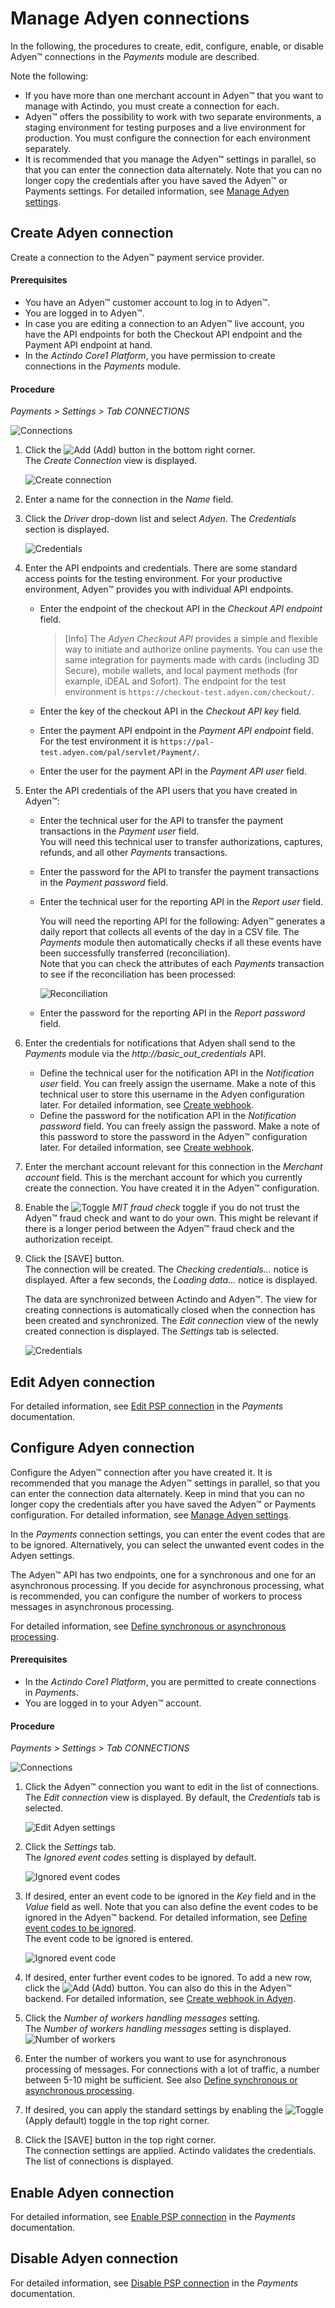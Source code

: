 # Manage Adyen connections

In the following, the procedures to create, edit, configure, enable, or disable Adyen&trade; connections in the *Payments* module are described.  

Note the following:   
- If you have more than one merchant account in Adyen&trade; that you want to manage with Actindo, you must create a connection for each.   
- Adyen&trade; offers the possibility to work with two separate environments, a staging environment for testing purposes and a live environment for production. You must configure the connection for each environment separately.
- It is recommended that you manage the Adyen&trade; settings in parallel, so that you can enter the connection data alternately. Note that you can no longer copy the credentials after you have saved the Adyen&trade; or Payments settings. For detailed information, see [Manage Adyen settings](01_ManageAdyenSettings.md).


## Create Adyen connection
Create a connection to the Adyen&trade; payment service provider.

#### Prerequisites

- You have an Adyen&trade; customer account to log in to Adyen&trade;.
- You are logged in to Adyen&trade;.
- In case you are editing a connection to an Adyen™ live account, you have the API endpoints for both the Checkout API endpoint and the Payment API endpoint at hand.
- In the *Actindo Core1 Platform*, you have permission to create connections in the *Payments* module.

#### Procedure

 *Payments > Settings > Tab CONNECTIONS*
 
 ![Connections](../../Assets/Screenshots/Payments/Settings/Settings.png "[Connections]")

1.  Click the ![Add](../../Assets/Icons/Plus01.png "[Add]") (Add) button in the bottom right corner.   
    The *Create Connection* view is displayed.  

    ![Create connection](../../Assets/Screenshots/Adyen/Integration/CreateConnection.png "[Create connection]")

2.  Enter a name for the connection in the *Name* field.

3.  Click the *Driver* drop-down list and select *Adyen*. 
   The *Credentials* section is displayed.

    ![Credentials](../../Assets/Screenshots/Payments/Settings/CreateConnectionCredentials.png "[Credentials]")

4. Enter the API endpoints and credentials. There are some standard access points for the testing environment. For your productive environment, Adyen&trade; provides you with individual API endpoints. 

    -  Enter the endpoint of the checkout API in the *Checkout API endpoint* field. 

       > [Info] The *Adyen Checkout API* provides a simple and flexible way to initiate and authorize online payments. You can use the same integration for payments made with cards (including 3D Secure), mobile wallets, and local payment methods (for example, iDEAL and Sofort). The endpoint for the test environment is `https://checkout-test.adyen.com/checkout/`.

    - Enter the key of the checkout API in the *Checkout API key* field.   
    -  Enter the payment API endpoint in the *Payment API endpoint* field. For the test environment it is `https://pal-test.adyen.com/pal/servlet/Payment/`.
    - Enter the user for the payment API in the *Payment API user* field. 

5. Enter the API credentials of the API users that you have created in Adyen&trade;:     
    
    -  Enter the technical user for the API to transfer the payment transactions in the *Payment user* field.   
      You will need this technical user to transfer authorizations, captures, refunds, and all other *Payments* transactions.  
    -  Enter the password for the API to transfer the payment transactions in the *Payment password* field.  
    -  Enter the technical user for the reporting API in the *Report user* field.    

       You will need the reporting API for the following: Adyen&trade; generates a daily report that collects all events of the day in a CSV file. The *Payments* module then automatically checks if all these events have been successfully transferred (reconciliation).   
       Note that you can check the attributes of each *Payments* transaction to see if the reconciliation has been processed:
         
         ![Reconciliation](../../Assets/Screenshots/Adyen/Integration/Reconciliation.png "[Reconciliation]")

    -  Enter the password for the reporting API in the *Report password* field. 
     
5. Enter the credentials for notifications that Adyen shall send to the *Payments* module via the *http://basic_out_credentials* API.  <!---Stimmt der Name des APIs?--> 

    -  Define the technical user for the notification API in the *Notification user* field. You can freely assign the username. Make a note of this technical user to store this username in the Adyen configuration later. For detailed information, see [Create webhook](02_ManageAdyen&trade;Settings.md#create-adyen-webhook). 
    -  Define the password for the notification API in the *Notification password* field. You can freely assign the password. Make a note of this password to store the password in the Adyen&trade; configuration later. For detailed information, see [Create webhook](01_ManageAdyenSettings.md#create-adyen-webhook).

6. Enter the merchant account relevant for this connection in the *Merchant account* field. This is the merchant account for which you currently create the connection. You have created it in the Adyen&trade; configuration.
    
5. Enable the ![Toggle](../../Assets/Icons/Toggle.png "[Toggle]") *MIT fraud check* toggle if you do not trust the Adyen&trade; fraud check and want to do your own. This might be relevant if there is a longer period between the Adyen&trade; fraud check and the authorization receipt. 

6. Click the [SAVE] button.   
   The connection will be created. The *Checking credentials...* notice is displayed. After a few seconds, the *Loading data...* notice is displayed.

    The data are synchronized between Actindo and Adyen&trade;. The view for creating connections is automatically closed when the connection has been created and synchronized. The *Edit connection* view of the newly created connection is displayed. The *Settings* tab is selected.

    ![Credentials](../../Assets/Screenshots/Payments/Settings/EditConnectionSettings.png "[Credentials]")



## Edit Adyen connection

For detailed information, see [Edit PSP connection](../../Payments/Integration/01_ManageConnection.md#edit-psp-connection) in the *Payments* documentation.



## Configure Adyen connection

Configure the Adyen&trade; connection after you have created it. It is recommended that you manage the Adyen&trade; settings in parallel, so that you can enter the connection data alternately. Keep in mind that you can no longer copy the credentials after you have saved the Adyen&trade; or Payments configuration. For detailed information, see [Manage Adyen settings](./01_ManageAdyenSettings.md).

In the *Payments* connection settings, you can enter the event codes that are to be ignored. Alternatively, you can select the unwanted event codes in the Adyen settings. 

The Adyen&trade; API has two endpoints, one for a synchronous and one for an asynchronous processing. If you decide for asynchronous processing, what is recommended, you can configure the number of workers to process messages in asynchronous processing. 

For detailed information, see [Define synchronous or asynchronous processing](./01_ManageAdyenSettings.md#define-synchronous-or-asynchronous-processing).


#### Prerequisites

- In the *Actindo Core1 Platform*, you are permitted to create connections in *Payments*.
- You are logged in to your Adyen&trade; account.

#### Procedure

*Payments > Settings > Tab CONNECTIONS*
 
 ![Connections](../../Assets/Screenshots/Payments/Settings/Settings.png "[Connections]")

 1. Click the Adyen&trade; connection you want to edit in the list of connections.   
   The *Edit connection* view is displayed. By default, the *Credentials* tab is selected.

    ![Edit Adyen settings](../../Assets/Screenshots/Adyen/Integration/EditCredentials.png "[Edit Adyen credentials]")

2. Click the *Settings* tab.   
  The *Ignored event codes* setting is displayed by default.

   ![Ignored event codes](../../Assets/Screenshots/Adyen/Integration/IgnoredEventCode.png "[Ignored event codes]")

3. If desired, enter an event code to be ignored in the *Key* field and in the *Value* field as well. Note that you can also define the event codes to be ignored in the Adyen&trade; backend. For detailed information, see [Define event codes to be ignored](./01_ManageAdyenSettings.md#define-event-codes-to-be-ignored).   
    The event code to be ignored is entered. 

    ![Ignored event code](../../Assets/Screenshots/Adyen/Integration/IgnoredEventCodeDone.png "[Ignored event code]")

4. If desired, enter further event codes to be ignored. To add a new row, click the ![Add](../../Assets/Icons/Plus04.png "[Add]") (Add) button. You can also do this in the Adyen&trade; backend. For detailed information, see [Create webhook in Adyen](./01_ManageAdyenSettings.md#create-adyen-webhook).

5. Click the *Number of workers handling messages* setting.   
   The *Number of workers handling messages* setting is displayed. 
   ![Number of workers](../../Assets/Screenshots/Adyen/Integration/NumberOfWorkers.png "[Number of workers]")

6. Enter the number of workers you want to use for asynchronous processing of messages. For connections with a lot of traffic, a number between 5-10 might be sufficient. See also [Define synchronous or asynchronous processing](01_ManageAdyenSettings.md#define-synchronous-or-asynchronous-processing).

7. If desired, you can apply the standard settings by enabling the ![Toggle](../../Assets/Icons/Toggle.png "[Toggle]") (Apply default) toggle in the top right corner.

8. Click the [SAVE] button in the top right corner.   
   The connection settings are applied. Actindo validates the credentials. The list of connections is displayed.



## Enable Adyen connection

For detailed information, see [Enable PSP connection](../../Payments/Integration/01_ManageConnection.md#enable-psp-connection) in the *Payments* documentation.



## Disable Adyen connection

For detailed information, see [Disable PSP connection](../../Payments/Integration/01_ManageConnection.md#disable-psp-connection) in the *Payments* documentation.